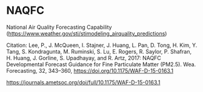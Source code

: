 # NAQFC
National Air Quality Forecasting Capability
(https://www.weather.gov/sti/stimodeling_airquality_predictions)

Citation:  Lee, P., J. McQueen, I. Stajner, J. Huang, L. Pan, D. Tong, H. Kim, Y. Tang, S. Kondragunta, M. Ruminski, S. Lu, E. Rogers, R. Saylor, P. Shafran, H. Huang, J. Gorline, S. Upadhayay, and R. Artz, 2017: NAQFC Developmental Forecast Guidance for Fine Particulate Matter (PM2.5). Wea. Forecasting, 32, 343–360, https://doi.org/10.1175/WAF-D-15-0163.1  

https://journals.ametsoc.org/doi/full/10.1175/WAF-D-15-0163.1
